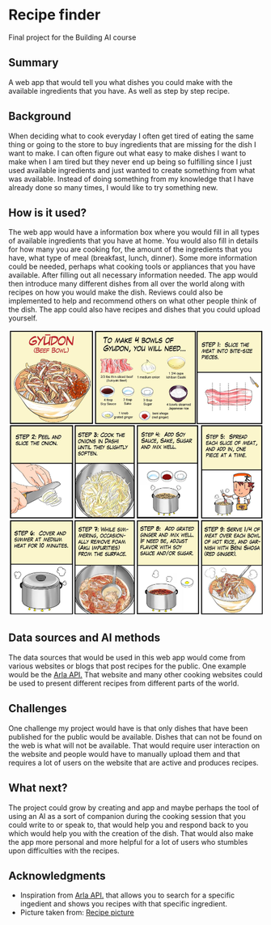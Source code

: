 # Recipe finder #

Final project for the Building AI course

## Summary

A web app that would tell you what dishes you could make with the available ingredients that you have. As well as step by step recipe. 


## Background

When deciding what to cook everyday I often get tired of eating the same thing or going to the store to buy ingredients that are missing for the dish I want to make. I can often figure out what easy to make dishes I want to make when I am tired but they never end up being so fulfilling since I just used available ingredients and just wanted to create something from what was available. Instead of doing something from my knowledge that I have already done so many times, I would like to try something new. 


## How is it used?

The web app would have a information box where you would fill in all types of available ingredients that you have at home. You would also fill in details for how many you are cooking for, the amount of the ingredients that you have, what type of meal (breakfast, lunch, dinner). Some more information could be needed, perhaps what cooking tools or appliances that you have available. After filling out all necessary information needed. The app would then introduce many different dishes from all over the world along with recipes on how you would make the dish. Reviews could also be implemented to help and recommend others on what other people think of the dish. The app could also have recipes and dishes that you could upload yourself. 

![Image of recipe](Recipe.jpg)


## Data sources and AI methods
The data sources that would be used in this web app would come from various websites or blogs that post recipes for the public. One example would be the [Arla API.](https://www.arla.se/recept/) That website and many other cooking websites could be used to present different recipes from different parts of the world.

## Challenges

One challenge my project would have is that only dishes that have been published for the public would be available. Dishes that can not be found on the web is what will not be available. That would require user interaction on the website and people would have to manually upload them and that requires a lot of users on the website that are active and produces recipes.

## What next?

The project could grow by creating and app and maybe perhaps the tool of using an AI as a sort of companion during the cooking session that you could write to or speak to, that would help you and respond back to you which would help you with the creation of the dish. That would also make the app more personal and more helpful for a lot of users who stumbles upon difficulties with the recipes. 

## Acknowledgments

* Inspiration from [Arla API.](https://www.arla.se/recept/) that allows you to search for a specific ingedient and shows you recipes with that specific ingredient. 
* Picture taken from: [Recipe picture](https://cooking.stackexchange.com/questions/47670/what-cut-of-beef-can-i-use-to-make-sukiyaki-beef)
